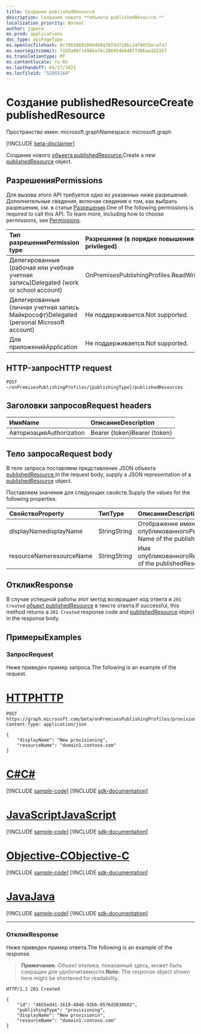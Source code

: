 ```yaml
---
title: Создание publishedResource
description: Создание нового **объекта publishedResource.**
localization_priority: Normal
author: japere
ms.prod: applications
doc_type: apiPageType
ms.openlocfilehash: 0cf0b586010b6d68a36f4d710bc24f0035ecafa7
ms.sourcegitcommit: 71b5a96f14984a76c386934b648f730baa1b2357
ms.translationtype: MT
ms.contentlocale: ru-RU
ms.lasthandoff: 04/27/2021
ms.locfileid: "52055164"
---
```

# <a name="create-publishedresource"></a><span data-ttu-id="0a735-103">Создание publishedResource</span><span class="sxs-lookup"><span data-stu-id="0a735-103">Create publishedResource</span></span>

<span data-ttu-id="0a735-104">Пространство имен: microsoft.graph</span><span class="sxs-lookup"><span data-stu-id="0a735-104">Namespace: microsoft.graph</span></span>

[!INCLUDE [beta-disclaimer](../../includes/beta-disclaimer.md)]

<span data-ttu-id="0a735-105">Создание нового [объекта publishedResource.](../resources/publishedresource.md)</span><span class="sxs-lookup"><span data-stu-id="0a735-105">Create a new [publishedResource](../resources/publishedresource.md) object.</span></span>

## <a name="permissions"></a><span data-ttu-id="0a735-106">Разрешения</span><span class="sxs-lookup"><span data-stu-id="0a735-106">Permissions</span></span>

<span data-ttu-id="0a735-p101">Для вызова этого API требуется одно из указанных ниже разрешений. Дополнительные сведения, включая сведения о том, как выбрать разрешения, см. в статье [Разрешения](/graph/permissions-reference).</span><span class="sxs-lookup"><span data-stu-id="0a735-p101">One of the following permissions is required to call this API. To learn more, including how to choose permissions, see [Permissions](/graph/permissions-reference).</span></span>

| <span data-ttu-id="0a735-109">Тип разрешения</span><span class="sxs-lookup"><span data-stu-id="0a735-109">Permission type</span></span>                        | <span data-ttu-id="0a735-110">Разрешения (в порядке повышения привилегий)</span><span class="sxs-lookup"><span data-stu-id="0a735-110">Permissions (from least to most privileged)</span></span> |
|:--------------------------------------|:---------------------------------------------------------|
|<span data-ttu-id="0a735-111">Делегированные (рабочая или учебная учетная запись)</span><span class="sxs-lookup"><span data-stu-id="0a735-111">Delegated (work or school account)</span></span>     | <span data-ttu-id="0a735-112">OnPremisesPublishingProfiles.ReadWrite.All</span><span class="sxs-lookup"><span data-stu-id="0a735-112">OnPremisesPublishingProfiles.ReadWrite.All</span></span> |
| <span data-ttu-id="0a735-113">Делегированные (личная учетная запись Майкрософт)</span><span class="sxs-lookup"><span data-stu-id="0a735-113">Delegated (personal Microsoft account)</span></span> | <span data-ttu-id="0a735-114">Не поддерживается.</span><span class="sxs-lookup"><span data-stu-id="0a735-114">Not supported.</span></span> |
| <span data-ttu-id="0a735-115">Для приложений</span><span class="sxs-lookup"><span data-stu-id="0a735-115">Application</span></span>                            | <span data-ttu-id="0a735-116">Не поддерживается.</span><span class="sxs-lookup"><span data-stu-id="0a735-116">Not supported.</span></span> |

## <a name="http-request"></a><span data-ttu-id="0a735-117">HTTP-запрос</span><span class="sxs-lookup"><span data-stu-id="0a735-117">HTTP request</span></span>

<!-- { "blockType": "ignored" } -->

```http
POST ~/onPremisesPublishingProfiles/{publishingType}/publishedResources
```

## <a name="request-headers"></a><span data-ttu-id="0a735-118">Заголовки запросов</span><span class="sxs-lookup"><span data-stu-id="0a735-118">Request headers</span></span>

| <span data-ttu-id="0a735-119">Имя</span><span class="sxs-lookup"><span data-stu-id="0a735-119">Name</span></span>      |<span data-ttu-id="0a735-120">Описание</span><span class="sxs-lookup"><span data-stu-id="0a735-120">Description</span></span>|
|:----------|:----------|
| <span data-ttu-id="0a735-121">Авторизация</span><span class="sxs-lookup"><span data-stu-id="0a735-121">Authorization</span></span> | <span data-ttu-id="0a735-122">Bearer {token}</span><span class="sxs-lookup"><span data-stu-id="0a735-122">Bearer {token}</span></span> |

## <a name="request-body"></a><span data-ttu-id="0a735-123">Тело запроса</span><span class="sxs-lookup"><span data-stu-id="0a735-123">Request body</span></span>

<span data-ttu-id="0a735-124">В теле запроса поставляем представление JSON объекта [publishedResource.](../resources/publishedresource.md)</span><span class="sxs-lookup"><span data-stu-id="0a735-124">In the request body, supply a JSON representation of a [publishedResource](../resources/publishedresource.md) object.</span></span>

<span data-ttu-id="0a735-125">Поставляем значения для следующих свойств.</span><span class="sxs-lookup"><span data-stu-id="0a735-125">Supply the values for the following properties.</span></span>

| <span data-ttu-id="0a735-126">Свойство</span><span class="sxs-lookup"><span data-stu-id="0a735-126">Property</span></span>     | <span data-ttu-id="0a735-127">Тип</span><span class="sxs-lookup"><span data-stu-id="0a735-127">Type</span></span>        | <span data-ttu-id="0a735-128">Описание</span><span class="sxs-lookup"><span data-stu-id="0a735-128">Description</span></span> |
|:-------------|:------------|:------------|
|<span data-ttu-id="0a735-129">displayName</span><span class="sxs-lookup"><span data-stu-id="0a735-129">displayName</span></span>|<span data-ttu-id="0a735-130">String</span><span class="sxs-lookup"><span data-stu-id="0a735-130">String</span></span>|<span data-ttu-id="0a735-131">Отображение имени опубликованногоРесурса.</span><span class="sxs-lookup"><span data-stu-id="0a735-131">Display Name of the publishedResource.</span></span>|
|<span data-ttu-id="0a735-132">resourceName</span><span class="sxs-lookup"><span data-stu-id="0a735-132">resourceName</span></span>|<span data-ttu-id="0a735-133">String</span><span class="sxs-lookup"><span data-stu-id="0a735-133">String</span></span>|<span data-ttu-id="0a735-134">Имя опубликованногоResource.</span><span class="sxs-lookup"><span data-stu-id="0a735-134">Name of the publishedResource.</span></span>|

## <a name="response"></a><span data-ttu-id="0a735-135">Отклик</span><span class="sxs-lookup"><span data-stu-id="0a735-135">Response</span></span>

<span data-ttu-id="0a735-136">В случае успешной работы этот метод возвращает код ответа и `201 Created` [объект publishedResource](../resources/publishedresource.md) в тексте ответа.</span><span class="sxs-lookup"><span data-stu-id="0a735-136">If successful, this method returns a `201 Created` response code and [publishedResource](../resources/publishedresource.md) object in the response body.</span></span>

## <a name="examples"></a><span data-ttu-id="0a735-137">Примеры</span><span class="sxs-lookup"><span data-stu-id="0a735-137">Examples</span></span>

### <a name="request"></a><span data-ttu-id="0a735-138">Запрос</span><span class="sxs-lookup"><span data-stu-id="0a735-138">Request</span></span>

<span data-ttu-id="0a735-139">Ниже приведен пример запроса.</span><span class="sxs-lookup"><span data-stu-id="0a735-139">The following is an example of the request.</span></span>

# <a name="http"></a>[<span data-ttu-id="0a735-140">HTTP</span><span class="sxs-lookup"><span data-stu-id="0a735-140">HTTP</span></span>](#tab/http)
<!-- {
  "blockType": "request",
  "name": "create_publishedresource_from_onpremisespublishingprofile"
}-->

```http
POST https://graph.microsoft.com/beta/onPremisesPublishingProfiles/provisioning/publishedResources
Content-Type: application/json

{
    "displayName": "New provisioning",
    "resourceName": "domain1.contoso.com"
}
```
# <a name="c"></a>[<span data-ttu-id="0a735-141">C#</span><span class="sxs-lookup"><span data-stu-id="0a735-141">C#</span></span>](#tab/csharp)
[!INCLUDE [sample-code](../includes/snippets/csharp/create-publishedresource-from-onpremisespublishingprofile-csharp-snippets.md)]
[!INCLUDE [sdk-documentation](../includes/snippets/snippets-sdk-documentation-link.md)]

# <a name="javascript"></a>[<span data-ttu-id="0a735-142">JavaScript</span><span class="sxs-lookup"><span data-stu-id="0a735-142">JavaScript</span></span>](#tab/javascript)
[!INCLUDE [sample-code](../includes/snippets/javascript/create-publishedresource-from-onpremisespublishingprofile-javascript-snippets.md)]
[!INCLUDE [sdk-documentation](../includes/snippets/snippets-sdk-documentation-link.md)]

# <a name="objective-c"></a>[<span data-ttu-id="0a735-143">Objective-C</span><span class="sxs-lookup"><span data-stu-id="0a735-143">Objective-C</span></span>](#tab/objc)
[!INCLUDE [sample-code](../includes/snippets/objc/create-publishedresource-from-onpremisespublishingprofile-objc-snippets.md)]
[!INCLUDE [sdk-documentation](../includes/snippets/snippets-sdk-documentation-link.md)]

# <a name="java"></a>[<span data-ttu-id="0a735-144">Java</span><span class="sxs-lookup"><span data-stu-id="0a735-144">Java</span></span>](#tab/java)
[!INCLUDE [sample-code](../includes/snippets/java/create-publishedresource-from-onpremisespublishingprofile-java-snippets.md)]
[!INCLUDE [sdk-documentation](../includes/snippets/snippets-sdk-documentation-link.md)]

---


### <a name="response"></a><span data-ttu-id="0a735-145">Отклик</span><span class="sxs-lookup"><span data-stu-id="0a735-145">Response</span></span>

<span data-ttu-id="0a735-146">Ниже приведен пример ответа.</span><span class="sxs-lookup"><span data-stu-id="0a735-146">The following is an example of the response.</span></span>

> <span data-ttu-id="0a735-147">**Примечание.** Объект отклика, показанный здесь, может быть сокращен для удобочитаемости.</span><span class="sxs-lookup"><span data-stu-id="0a735-147">**Note:** The response object shown here might be shortened for readability.</span></span>

<!-- {
  "blockType": "response",
  "truncated": true,
  "@odata.type": "microsoft.graph.publishedResource"
} -->

```http
HTTP/1.1 201 Created

{
    "id": "4655ed41-1619-4848-92bb-0576d3038682",
    "publishingType": "provisioning",
    "displayName": "New provisionin",
    "resourceName": "domain1.contoso.com"
}
```

<!-- uuid: 16cd6b66-4b1a-43a1-adaf-3a886856ed98
2019-02-04 14:57:30 UTC -->
<!-- {
  "type": "#page.annotation",
  "description": "Get publishedResource",
  "keywords": "",
  "section": "documentation",
  "tocPath": ""
}-->




